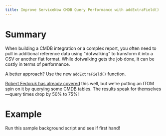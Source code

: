 ```yaml
---
title: Improve ServiceNow CMDB Query Performance with addExtraField()
---
```


# Summary
When building a CMDB integration or a complex report, you often need to pull in additional reference data using "dotwalking" to transform it into a CSV or another flat format. While dotwalking gets the job done, it can be costly in terms of performance.

A better approach? Use the new `addExtraField()` function.

[Robert Fedoruk has already covered](https://www.servicenow.com/community/developer-blog/quot-addextrafield-quot-amazing-performance-improvement-to/ba-p/3127640) this well, but we're putting an ITOM spin on it by querying some CMDB tables. The results speak for themselves—query times drop by 50% to 75%!
# Example
Run this sample background script and see if first hand!
<script src="https://gist.github.com/mtcoffee/7e1231e83f29e506e1d8086427d9e6b6.js"></script>
